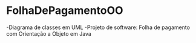 # FolhaDePagamentoOO
-Diagrama de classes em UML&#013;
-Projeto de software: Folha de pagamento com Orientação a Objeto em Java
